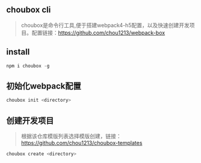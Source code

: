 ## choubox cli
> choubox是命令行工具,便于搭建webpack4-h5配置，以及快速创建开发项目。配置链接：https://github.com/chou1213/webpack-box

## install
```javascript
npm i choubox -g
```

## 初始化webpack配置
```javascript
choubox init <directory>
```

## 创建开发项目
> 根据该仓库模版列表选择模版创建，链接：https://github.com/chou1213/choubox-templates
```javascript
choubox create <directory>
```

